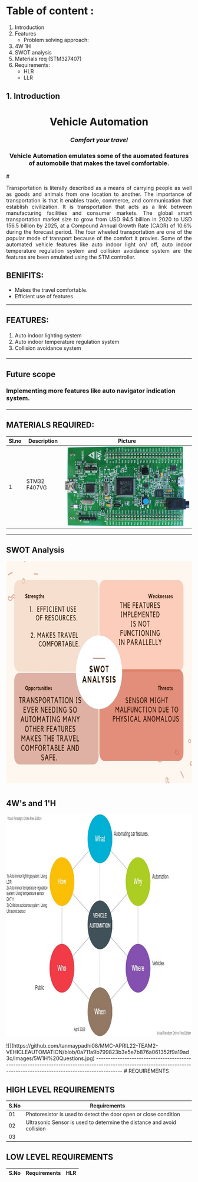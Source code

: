 # Table of content : #

1. Introduction 
2. Features
	* Problem solving approach:
3. 4W 1H
4. SWOT analysis  
5. Materials req (STM327407)
6. Requirements:
	* HLR
	* LLR

## 1. Introduction
<h1 align="center"> Vehicle  Automation </h1>
<i><h3 align = "center"> Comfort your travel   </h3></i>
<h3 align = "center"> Vehicle  Automation emulates some of the  auomated features of automobile that makes the tavel comfortable.  </h3>
# 
<p align = "justify"> 
	Transportation is literally described as a means of carrying people as well as goods and animals from one location to another. The importance of transportation is that it enables trade, commerce, and communication that establish civilization. It is transportation that acts as a link between manufacturing facilities and consumer markets. The global smart transportation market size to grow from USD 94.5 billion in 2020 to USD 156.5 billion by 2025, at a Compound Annual Growth Rate (CAGR) of 10.6% during the forecast period. The four wheeled transportation are one of the popular mode of transport because of the comfort it provies. Some of the automated vehicle features like auto indoor light on/ off, auto indoor temperature regulation system and collision avoidance system are the features are been emulated using the STM controller. 
</p>

## BENIFITS: 
* Makes the travel comfortable.
* Efficient use of features


---------------------------------------------------------------------------------------------------------------------------------------------------------------------------------
## FEATURES: ##
####
1. Auto indoor lighting system
2. Auto indoor temperature regulation system 
3. Collision avoidance system
####

---------------------------------------------------------------------------------------------------------------------------------------------------------------------------------
## Future scope ##
### Implementing more features like auto navigator indication system. 

####

---------------------------------------------------------------------------------------------------------------------------------------------------------------------------------
## MATERIALS  REQUIRED:
| Sl.no | Description | Picture |
|---- | -----| :----: |
| 1 | STM32 F407VG <br> <p align = "justify">  </p> | ![STM](https://github.com/tanmaypadhi08/MMC-APRIL22-TEAM2-VEHICLEAUTOMATION/blob/3312dc41e01e5225af7d389ca5c3ec2737989bcf/Images/stm32.png)|
-----------------------------------------------------------------------------------------------------------------------------------------------------------------------

## SWOT Analysis ##

<p align="center">
  <img height= 600 src="https://github.com/tanmaypadhi08/MMC-APRIL22-TEAM2-VEHICLEAUTOMATION/blob/3312dc41e01e5225af7d389ca5c3ec2737989bcf/Images/SWOT.jpg ">	
</p>


#
## 4W's and 1'H

<p align="center">
  <img height= 600 src=" https://github.com/tanmaypadhi08/MMC-APRIL22-TEAM2-VEHICLEAUTOMATION/blob/0a711a9b799823b3e5e7b876a061352f9a19ad3c/Images/5W1H%20Questions.jpg ">	
</p>
![](https://github.com/tanmaypadhi08/MMC-APRIL22-TEAM2-VEHICLEAUTOMATION/blob/0a711a9b799823b3e5e7b876a061352f9a19ad3c/Images/5W1H%20Questions.jpg)
-----------------------------------------------------------------------------------------------------------------------------------------------------------------------
# REQUIREMENTS

## HIGH LEVEL REQUIREMENTS

|S.No| Requirements|
|----|-------------|
|01|Photoresistor is used to detect the door open or close condition|
|02|Ultrasonic Sensor is used to determine the distance and avoid collision|
|03||

## LOW LEVEL REQUIREMENTS

|S.No| Requirements|HLR|
|----|-------------|---|
